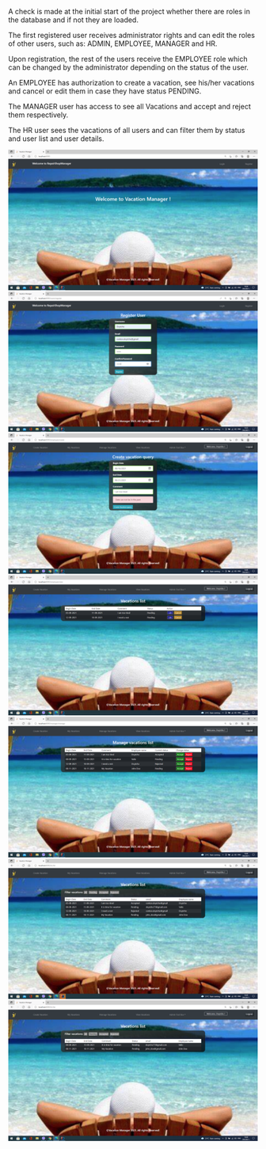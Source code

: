 A check is made at the initial start of the project whether there are roles in the database and if not they are loaded. 

The first registered user receives administrator rights and can edit the roles of other users, such as: ADMIN, EMPLOYEE, MANAGER and HR. 

Upon registration, the rest of the users receive the EMPLOYEE role which can be changed by the administrator depending on the status of the user. 

An EMPLOYEE has authorization to create a vacation, see his/her vacations and cancel or edit them in case they have status PENDING. 

The MANAGER user has access to see all Vacations and accept and reject them respectively. 

The HR user sees  the vacations of all users and can filter them by status and user list and user details.


![img.png](resources/screenshots/img.png)![img_1.png](resources/screenshots/img_1.png)![img_2.png](resources/screenshots/img_2.png)![img_3.png](resources/screenshots/img_3.png)![img_4.png](resources/screenshots/img_4.png)![img_5.png](resources/screenshots/img_5.png)![img_6.png](resources/screenshots/img_6.png)
